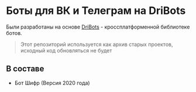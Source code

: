 # Боты для ВК и Телеграм на DriBots
Были разработаны на основе [DriBots](https://github.com/levkopo/DriBots) - кроссплатформенной библиотеке ботов.
> Этот репозиторий используется как архив старых проектов, исходный код обновляться не будет

## В составе
- Бот Шифр (Версия 2020 года)